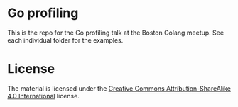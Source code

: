 # Go profiling

This is the repo for the Go profiling talk at the Boston Golang meetup. See each individual folder for the examples.

# License
The material is licensed under the [Creative Commons Attribution-ShareAlike 4.0 International](https://creativecommons.org/licenses/by-sa/4.0/) license.